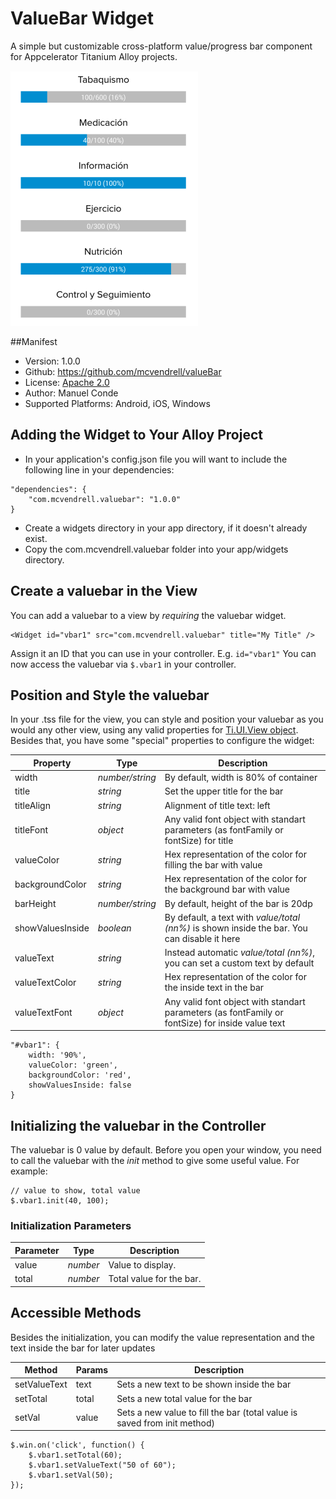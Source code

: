 # ValueBar Widget

A simple but customizable cross-platform value/progress bar component for Appcelerator Titanium Alloy projects.

![Widget example](example.png)

##Manifest
* Version: 1.0.0
* Github: https://github.com/mcvendrell/valueBar
* License: [Apache 2.0](http://www.apache.org/licenses/LICENSE-2.0.html)
* Author: Manuel Conde
* Supported Platforms: Android, iOS, Windows

## Adding the Widget to Your Alloy Project

* In your application's config.json file you will want to include the following line in your dependencies:

```
"dependencies": {
    "com.mcvendrell.valuebar": "1.0.0"
}
```

*  Create a widgets directory in your app directory, if it doesn't already exist.
*  Copy the com.mcvendrell.valuebar folder into your app/widgets directory. 

## Create a valuebar in the View
You can add a valuebar to a view by *requiring* the valuebar widget. 

	<Widget id="vbar1" src="com.mcvendrell.valuebar" title="My Title" />

Assign it an ID that you can use in your controller. E.g. `id="vbar1"` You can now access the valuebar via `$.vbar1` in your controller.

## Position and Style the valuebar
In your .tss file for the view, you can style and position your valuebar as you would any other view, using any valid properties for [Ti.UI.View object](http://docs.appcelerator.com/titanium/latest/#!/api/Titanium.UI.View).
Besides that, you have some "special" properties to configure the widget:

| Property | Type | Description |
| ---------- | ---- | ----------- |
| width | *number/string* | By default, width is 80% of container |
| title | *string* | Set the upper title for the bar |
| titleAlign | *string* | Alignment of title text: left|center|right |
| titleFont | *object* | Any valid font object with standart parameters (as fontFamily or fontSize) for title |
| valueColor | *string* | Hex representation of the color for filling the bar with value |
| backgroundColor | *string* | Hex representation of the color for the background bar with value |
| barHeight | *number/string* | By default, height of the bar is 20dp |
| showValuesInside | *boolean* | By default, a text with *value/total (nn%)* is shown inside the bar. You can disable it here |
| valueText | *string* | Instead automatic *value/total (nn%)*, you can set a custom text by default |
| valueTextColor | *string* | Hex representation of the color for the inside text in the bar |
| valueTextFont | *object* | Any valid font object with standart parameters (as fontFamily or fontSize) for inside value text |


```
"#vbar1": {
    width: '90%',
    valueColor: 'green',
    backgroundColor: 'red',
    showValuesInside: false
}
```

## Initializing the valuebar in the Controller

The valuebar is 0 value by default. Before you open your window, you need to call the valuebar with the *init* method to give some useful value. For example:

```
// value to show, total value
$.vbar1.init(40, 100);
```
### Initialization Parameters

| Parameter | Type | Description |
| --------- | ---- | ----------- |
| value | *number* | Value to display. |
| total | *number* | Total value for the bar. |

## Accessible Methods

Besides the initialization, you can modify the value representation and the text inside the bar for later updates

| Method | Params | Description |
| ---------- | ---- | ----------- |
| setValueText | text | Sets a new text to be shown inside the bar |
| setTotal | total | Sets a new total value for the bar |
| setVal | value | Sets a new value to fill the bar (total value is saved from init method) |

```
$.win.on('click', function() {
    $.vbar1.setTotal(60);
    $.vbar1.setValueText("50 of 60");
    $.vbar1.setVal(50);
});
```
